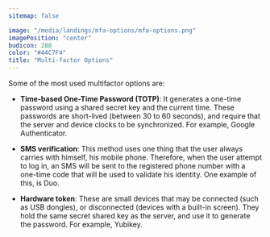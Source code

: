 ```yaml
---
sitemap: false

image: "/media/landings/mfa-options/mfa-options.png"
imagePosition: "center"
budicon: 288
color: "#44C7F4"
title: "Multi-factor Options"
---
```


Some of the most used multifactor options are:

* **Time-based One-Time Password (TOTP)**: It generates a one-time password using a shared secret key and the current time. These passwords are short-lived (between 30 to 60 seconds), and require that the server and device clocks to be synchronized. For example, Google Authenticator. 

* **SMS verification**: This method uses one thing that the user always carries with himself, his mobile phone. Therefore, when the user attempt to log in, an SMS will be sent to the registered phone number with a one-time code that will be used to validate his identity. One example of this, is Duo.

* **Hardware token**: These are small devices that may be connected (such as USB dongles), or disconnected (devices with a built-in screen). They hold the same secret shared key as the server, and use it to generate the password. For example, Yubikey.
